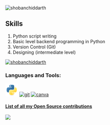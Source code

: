 

<p align="left"> <img src="https://komarev.com/ghpvc/?username=shobanchiddarth&label=Profile%20views&color=0e75b6&style=flat" alt="shobanchiddarth" /> </p>

## Skills
1. Python script writing
2. Basic level backend programming in Python
3. Version Control (Git)
4. Designing (intermediate level)


<p align="left"> <a href="https://github.com/ryo-ma/github-profile-trophy"><img src="https://github-profile-trophy.vercel.app/?username=shobanchiddarth" alt="shobanchiddarth" /></a> </p>


<h3 align="left">Languages and Tools:</h3>
<p align="left">
<!-- 1 -->
   <a href="https://www.python.org" target="_blank" rel="noreferrer"><img src="https://raw.githubusercontent.com/devicons/devicon/master/icons/python/python-original.svg" alt="python" width="40" height="40"/></a>
<!-- 2 -->
   <a href="https://git-scm.com/" target="_blank" rel="noreferrer"><img src="https://www.vectorlogo.zone/logos/git-scm/git-scm-icon.svg" alt="git" width="40" height="40"/></a>
<!-- 3 -->
   <a href="https://canva.com/" target="_blank" rel="noreferrer"><img src="https://www.vectorlogo.zone/logos/canva/canva-icon.svg" alt="canva" width="40" height="40"/></a>
</p>

<h4><a href="./contributions.csv">List of all my Open Source contributions</a></h4>
<p>&nbsp;<img align="left" src="https://camo.githubusercontent.com/3cde3450051e40fc1216cd4737e63d142bd14b59b6db02aced629071b64934b1/68747470733a2f2f6769746875622d726561646d652d73746174732e76657263656c2e6170702f6170693f757365726e616d653d73686f62616e6368696464617274682673686f775f69636f6e733d74727565266c6f63616c653d656e"></p>
